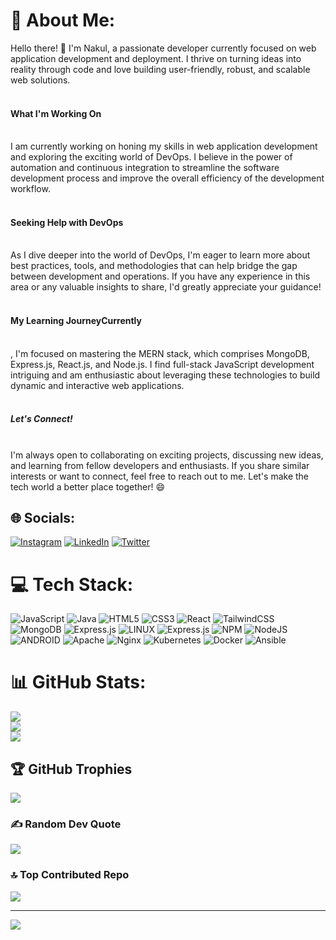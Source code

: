 # 💫 About Me:
Hello there! 👋 I'm Nakul, a passionate developer currently focused on web application development and deployment. I thrive on turning ideas into reality through code and love building user-friendly, robust, and scalable web solutions.<br><br> <h4>What I'm Working On</h4><br>I am currently working on honing my skills in web application development and exploring the exciting world of DevOps. I believe in the power of automation and continuous integration to streamline the software development process and improve the overall efficiency of the development workflow.<br><br><h4>Seeking Help with DevOps</h4><br>As I dive deeper into the world of DevOps, I'm eager to learn more about best practices, tools, and methodologies that can help bridge the gap between development and operations. If you have any experience in this area or any valuable insights to share, I'd greatly appreciate your guidance!<br><br><h4>My Learning JourneyCurrently</h4><br>, I'm focused on mastering the MERN stack, which comprises MongoDB, Express.js, React.js, and Node.js. I find full-stack JavaScript development intriguing and am enthusiastic about leveraging these technologies to build dynamic and interactive web applications.<br><br><h5>Let's Connect!</h5><br>I'm always open to collaborating on exciting projects, discussing new ideas, and learning from fellow developers and enthusiasts. If you share similar interests or want to connect, feel free to reach out to me. Let's make the tech world a better place together! 😄


## 🌐 Socials:
[![Instagram](https://img.shields.io/badge/Instagram-%23E4405F.svg?logo=Instagram&logoColor=white)](https://instagram.com/_nakulbhardwaj_/) [![LinkedIn](https://img.shields.io/badge/LinkedIn-%230077B5.svg?logo=linkedin&logoColor=white)](https://linkedin.com//in/nakul-bhardwaj/) [![Twitter](https://img.shields.io/badge/Twitter-%231DA1F2.svg?logo=Twitter&logoColor=white)](https://twitter.com/_NakulBhardwaj_) 

# 💻 Tech Stack:
![JavaScript](https://img.shields.io/badge/javascript-%23323330.svg?style=for-the-badge&logo=javascript&logoColor=%23F7DF1E) ![Java](https://img.shields.io/badge/java-%23ED8B00.svg?style=for-the-badge&logo=java&logoColor=white) ![HTML5](https://img.shields.io/badge/html5-%23E34F26.svg?style=for-the-badge&logo=html5&logoColor=white) ![CSS3](https://img.shields.io/badge/css3-%231572B6.svg?style=for-the-badge&logo=css3&logoColor=white) ![React](https://img.shields.io/badge/react-%2320232a.svg?style=for-the-badge&logo=react&logoColor=%2361DAFB) ![TailwindCSS](https://img.shields.io/badge/tailwindcss-%2338B2AC.svg?style=for-the-badge&logo=tailwind-css&logoColor=white) ![MongoDB](https://img.shields.io/badge/MongoDB-%234ea94b.svg?style=for-the-badge&logo=mongodb&logoColor=white) ![Express.js](https://img.shields.io/badge/express.js-%23404d59.svg?style=for-the-badge&logo=express&logoColor=%2361DAFB) ![LINUX](https://img.shields.io/badge/Linux-FCC624?style=for-the-badge&logo=linux&logoColor=black) ![Express.js](https://img.shields.io/badge/express.js-%23404d59.svg?style=for-the-badge&logo=express&logoColor=%2361DAFB) ![NPM](https://img.shields.io/badge/NPM-%23000000.svg?style=for-the-badge&logo=npm&logoColor=white) ![NodeJS](https://img.shields.io/badge/node.js-6DA55F?style=for-the-badge&logo=node.js&logoColor=white) ![ANDROID](https://img.shields.io/badge/android-%2320232a.svg?style=for-the-badge&logo=android&logoColor=%a4c639) ![Apache](https://img.shields.io/badge/apache-%23D42029.svg?style=for-the-badge&logo=apache&logoColor=white) ![Nginx](https://img.shields.io/badge/nginx-%23009639.svg?style=for-the-badge&logo=nginx&logoColor=white) ![Kubernetes](https://img.shields.io/badge/kubernetes-%23326ce5.svg?style=for-the-badge&logo=kubernetes&logoColor=white) ![Docker](https://img.shields.io/badge/docker-%230db7ed.svg?style=for-the-badge&logo=docker&logoColor=white) ![Ansible](https://img.shields.io/badge/ansible-%231A1918.svg?style=for-the-badge&logo=ansible&logoColor=white)
# 📊 GitHub Stats:
![](https://github-readme-stats.vercel.app/api?username=nakulbh&theme=dark&hide_border=false&include_all_commits=true&count_private=false)<br/>
![](https://github-readme-streak-stats.herokuapp.com/?user=nakulbh&theme=dark&hide_border=false)<br/>
![](https://github-readme-stats.vercel.app/api/top-langs/?username=nakulbh&theme=dark&hide_border=false&include_all_commits=true&count_private=false&layout=compact)

## 🏆 GitHub Trophies
![](https://github-profile-trophy.vercel.app/?username=nakulbh&theme=dark&no-frame=false&no-bg=true&margin-w=4)

### ✍️ Random Dev Quote
![](https://quotes-github-readme.vercel.app/api?type=horizontal&theme=dark)

### 🔝 Top Contributed Repo
![](https://github-contributor-stats.vercel.app/api?username=nakulbh&limit=5&theme=dark&combine_all_yearly_contributions=true)

---
[![](https://visitcount.itsvg.in/api?id=nakulbh&icon=1&color=12)](https://visitcount.itsvg.in)

<!-- Proudly created with GPRM ( https://gprm.itsvg.in ) -->
